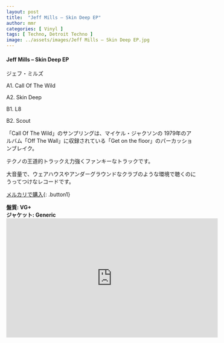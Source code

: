 ```yaml
---
layout: post
title:  "Jeff Mills – Skin Deep EP"
author: mmr
categories: [ Vinyl ]
tags: [ Techno, Detroit Techno ]
image: ../assets/images/Jeff Mills – Skin Deep EP.jpg
---
```


#### Jeff Mills – Skin Deep EP

ジェフ・ミルズ

A1. Call Of The Wild

A2. Skin Deep

B1. L8

B2. Scout

「Call Of The Wild」のサンプリングは、マイケル・ジャクソンの 1979年のアルバム「Off The Wall」に収録されている「Get on the floor」のパーカッションブレイク。

テクノの王道的トラックえ力強くファンキーなトラックです。

大音量で、ウェアハウスやアンダーグラウンドなクラブのような環境で聴くのにうってつけなレコードです。

[メルカリで購入](https://jp.mercari.com/item/m68002048690?afid=6142608987){: .button1}

<div class="mt-4 mb-4 d-flex align-items-center">
<strong class="mr-1">盤質: VG+</strong>
</div>
<div class="mt-4 mb-4 d-flex align-items-center">
<strong class="mr-1">ジャケット: Generic</strong>
</div>

<iframe width="560" height="315" src="https://www.youtube.com/embed/Hzs8AYzUKfU?si=Zmah0AWVN_kd7QeU" title="YouTube video player" frameborder="0" allow="accelerometer; autoplay; clipboard-write; encrypted-media; gyroscope; picture-in-picture; web-share" referrerpolicy="strict-origin-when-cross-origin" allowfullscreen></iframe>